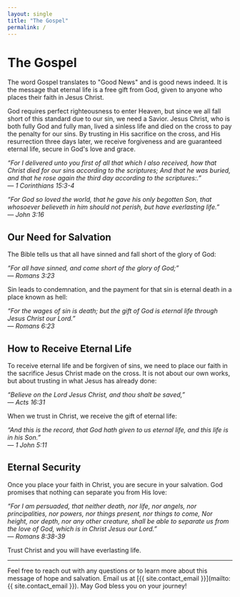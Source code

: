 ```yaml
---
layout: single
title: "The Gospel"
permalink: /
---
```


# The Gospel

The word Gospel translates to "Good News" and is good news indeed. It is the message that eternal life is a free gift from God, given to anyone who places their faith in Jesus Christ. 

God requires perfect righteousness to enter Heaven, but since we all fall short of this standard due to our sin, we need a Savior. Jesus Christ, who is both fully God and fully man, lived a sinless life and died on the cross to pay the penalty for our sins. By trusting in His sacrifice on the cross, and His resurrection three days later, we receive forgiveness and are guaranteed eternal life, secure in God's love and grace.

*“For I delivered unto you first of all that which I also received, how that Christ died for our sins according to the scriptures; And that he was buried, and that he rose again the third day according to the scriptures:.”*  
— *1 Corinthians 15:3-4*

*“For God so loved the world, that he gave his only begotten Son, that whosoever believeth in him should not perish, but have everlasting life.”*  
— *John 3:16*

## Our Need for Salvation

The Bible tells us that all have sinned and fall short of the glory of God:

*“For all have sinned, and come short of the glory of God;”*  
— *Romans 3:23*

Sin leads to condemnation, and the payment for that sin is eternal death in a place known as hell:

*“For the wages of sin is death; but the gift of God is eternal life through Jesus Christ our Lord.”*  
— *Romans 6:23*

## How to Receive Eternal Life

To receive eternal life and be forgiven of sins, we need to place our faith in the sacrifice Jesus Christ made on the cross. It is not about our own works, but about trusting in what Jesus has already done:

*“Believe on the Lord Jesus Christ, and thou shalt be saved,”*  
— *Acts 16:31*

When we trust in Christ, we receive the gift of eternal life:

*“And this is the record, that God hath given to us eternal life, and this life is in his Son.”*  
— *1 John 5:11*

## Eternal Security

Once you place your faith in Christ, you are secure in your salvation. God promises that nothing can separate you from His love:

*“For I am persuaded, that neither death, nor life, nor angels, nor principalities, nor powers, nor things present, nor things to come, Nor height, nor depth, nor any other creature, shall be able to separate us from the love of God, which is in Christ Jesus our Lord.”*  
— *Romans 8:38-39*

Trust Christ and you will have everlasting life.

---

Feel free to reach out with any questions or to learn more about this message of hope and salvation. Email us at [{{ site.contact_email }}](mailto:{{ site.contact_email }}). May God bless you on your journey!
